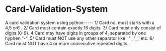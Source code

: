 # Card-Validation-System
A card validation system using python-----
1/ Card no. must starts with a 4,5 or6 .
2/ Card must contain exactly 16  digits.
3/ Card must only consist of digits (0-9).
4 Card may have digits in groups of 4, separated by one hyphen "-".
5/ Card must NOT use any other separator like ' ' , '_', etc.
6/ Card must NOT have 4 or more consecutive repeated digits.
